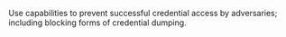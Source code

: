 Use capabilities to prevent successful credential access by adversaries; including blocking forms of credential dumping.